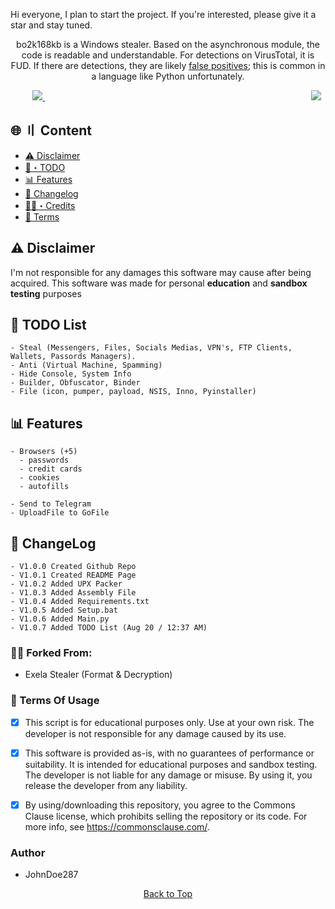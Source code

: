 Hi everyone, I plan to start the project. If you're interested, please give it a star and stay tuned.

<p align="center">
  bo2k168kb is a Windows stealer. Based on the asynchronous module, the code is readable and understandable. For detections on VirusTotal, it is FUD. If there are detections, they are likely <a href="https://en.wikipedia.org/wiki/False_positives_and_false_negatives">false positives</a>; this is common in a language like Python unfortunately.
</p>

&nbsp;&nbsp;&nbsp;&nbsp;&nbsp;&nbsp;&nbsp;&nbsp;
<a href="https://t.me/bo2k168kb/">
<img src="https://img.shields.io/badge/telegram-2CA5E0?style=for-the-badge&logo=telegram&logoColor=white">
</a>
&nbsp;&nbsp;&nbsp;&nbsp;&nbsp;&nbsp;&nbsp;&nbsp;
&nbsp;&nbsp;&nbsp;&nbsp;&nbsp;&nbsp;&nbsp;&nbsp;
&nbsp;&nbsp;&nbsp;&nbsp;&nbsp;&nbsp;&nbsp;&nbsp;
&nbsp;&nbsp;&nbsp;&nbsp;&nbsp;&nbsp;&nbsp;&nbsp;
&nbsp;&nbsp;&nbsp;&nbsp;&nbsp;&nbsp;&nbsp;&nbsp;
&nbsp;&nbsp;&nbsp;&nbsp;&nbsp;&nbsp;&nbsp;&nbsp;
&nbsp;&nbsp;&nbsp;&nbsp;&nbsp;&nbsp;&nbsp;&nbsp;
&nbsp;&nbsp;&nbsp;&nbsp;&nbsp;&nbsp;&nbsp;&nbsp;
&nbsp;&nbsp;&nbsp;&nbsp;&nbsp;&nbsp;&nbsp;&nbsp;
&nbsp;&nbsp;&nbsp;&nbsp;&nbsp;&nbsp;&nbsp;&nbsp;
&nbsp;&nbsp;&nbsp;&nbsp;&nbsp;&nbsp;&nbsp;&nbsp;
&nbsp;&nbsp;&nbsp;&nbsp;&nbsp;&nbsp;&nbsp;&nbsp;
<a href="https://discord.com/users/1221728197390106657">
<img src="https://img.shields.io/badge/discord-5865F2?style=for-the-badge&logo=discord&logoColor=white">
</a>

## <a id="content"></a>🌐 〢 Content
- [⚠️ Disclaimer](#disclaimer)
- [📝・TODO](#todolist)
- [📊 Features](#features)
- [💭 Changelog](#changelog)
- [🕵️‍♂️・Credits](#forkedfrom)
- [💼 Terms](#terms)

## <a id="disclaimer"></a>⚠️ Disclaimer
I'm not responsible for any damages this software may cause after being acquired. 
This software was made for personal **education** and **sandbox testing** purposes

## <a id="todolist"></a>📝 TODO List

```
- Steal (Messengers, Files, Socials Medias, VPN's, FTP Clients, Wallets, Passords Managers).
- Anti (Virtual Machine, Spamming)
- Hide Console, System Info
- Builder, Obfuscator, Binder
- File (icon, pumper, payload, NSIS, Inno, Pyinstaller) 
```


## <a id="features"></a>📊 Features

```
- Browsers (+5)
  - passwords
  - credit cards
  - cookies
  - autofills

- Send to Telegram
- UploadFile to GoFile
```

## <a id="changelog"></a>💭 ChangeLog

```
- V1.0.0 Created Github Repo
- V1.0.1 Created README Page
- V1.0.2 Added UPX Packer
- V1.0.3 Added Assembly File
- V1.0.4 Added Requirements.txt
- V1.0.5 Added Setup.bat
- V1.0.6 Added Main.py
- V1.0.7 Added TODO List (Aug 20 / 12:37 AM)
```

### <a id="forkedfrom"></a>🕵️‍♂️ Forked From:
- Exela Stealer (Format & Decryption)

### <a id="terms"></a>💼 Terms Of Usage
- [x] This script is for educational purposes only. Use at your own risk. The developer is not responsible for any damage caused by its use.

- [x] This software is provided as-is, with no guarantees of performance or suitability. It is intended for educational purposes and sandbox testing. The developer is not liable for any damage or misuse. By using it, you release the developer from any liability.

- [x] By using/downloading this repository, you agree to the Commons Clause license, which prohibits selling the repository or its code. For more info, see https://commonsclause.com/.

### Author
- JohnDoe287

<p align="center">
  <a href=#top>Back to Top</a>
</p>
